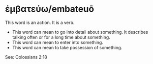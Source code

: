 # ἐμβατεύω/embateuō
This word is an action. It is a verb.

* This word can mean to go into detail about something. It describes talking often or for a long time about something.
* This word can mean to enter into something.
* This word can mean to take possession of something.

See: Colossians 2:18
